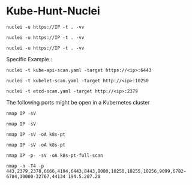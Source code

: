 # Kube-Hunt-Nuclei



    nuclei -u https://IP -t . -vv
 
    nuclei -u https://IP -t . -vv
 
    nuclei -u https://IP -t . -vv
 

Specific Example : 
  
    nuclei -t kube-api-scan.yaml -target https://<ip>:6443

    nuclei -t kubelet-scan.yaml -target http://<ip>:10250

    nuclei -t etcd-scan.yaml -target http://<ip>:2379
    
    
The following ports might be open in a Kubernetes cluster


    nmap IP -sV

    nmap IP -sV

    nmap IP -sV -oA k8s-pt

    nmap IP -sV -oA k8s-pt

    nmap IP -p- -sV -oA k8s-pt-full-scan

    nmap -n -T4 -p 443,2379,2378,6666,4194,6443,8443,8080,10250,10255,10256,9099,6782-6784,30000-32767,44134 194.5.207.20

